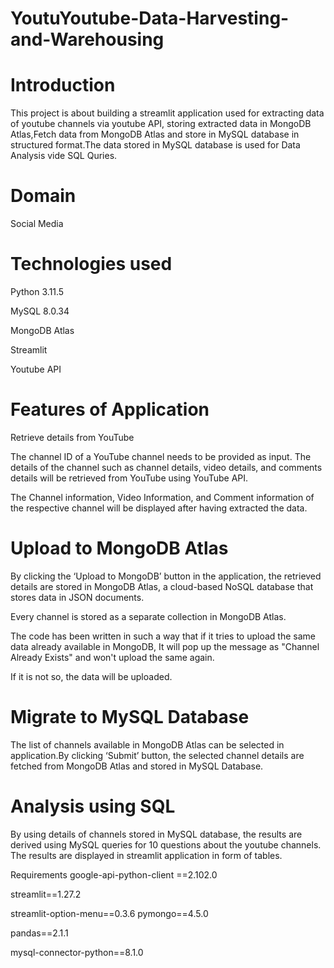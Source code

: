 # YoutuYoutube-Data-Harvesting-and-Warehousing

# Introduction

This project is about building a streamlit application used for extracting data of youtube channels via youtube API, storing extracted data in MongoDB Atlas,Fetch data from MongoDB Atlas and store in MySQL database in structured format.The data stored in MySQL database is used for Data Analysis vide SQL Quries.

# Domain
Social Media

# Technologies used
Python 3.11.5

MySQL 8.0.34

MongoDB Atlas

Streamlit

Youtube API

# Features of Application
Retrieve details from YouTube

The channel ID of a YouTube channel needs to be provided as input. The details of the channel such as channel details, video details, and comments details  will be retrieved from YouTube using YouTube API.

The Channel information, Video Information, and Comment information of the respective channel will be displayed after having extracted the data.

# Upload to MongoDB Atlas
By clicking the ‘Upload to MongoDB’ button in the application, the retrieved details are stored in MongoDB Atlas, a cloud-based NoSQL database that stores data in JSON documents.

Every channel is stored as a separate collection in MongoDB Atlas.

The code has been written in such a way that if it tries to upload the same data already available in MongoDB, It will pop up  the message as "Channel Already Exists" and won't upload the same again.

If it is not so, the data will be uploaded.


# Migrate to MySQL Database

The list of channels available in MongoDB Atlas can be selected in application.By clicking ‘Submit’ button, the selected channel details are fetched from MongoDB Atlas and stored in MySQL Database.

# Analysis using SQL
By using details of channels stored in MySQL database, the results are derived using MySQL queries for 10 questions about the youtube channels. The results are displayed in streamlit application in form of tables.

Requirements
google-api-python-client ==2.102.0

streamlit==1.27.2

streamlit-option-menu==0.3.6
pymongo==4.5.0

pandas==2.1.1

mysql-connector-python==8.1.0
